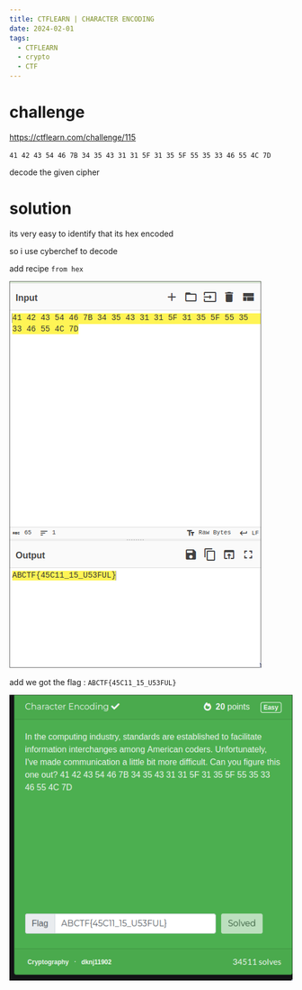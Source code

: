 ```yaml
---
title: CTFLEARN | CHARACTER ENCODING
date: 2024-02-01
tags:
  - CTFLEARN
  - crypto
  - CTF
---
```

# challenge

https://ctflearn.com/challenge/115

`41 42 43 54 46 7B 34 35 43 31 31 5F 31 35 5F 55 35 33 46 55 4C 7D`

decode the given cipher


# solution
its very easy to identify that its hex encoded

so i use cyberchef to decode 

add recipe `from hex`

![](CHARACTER-ENCODING/image-20240201105626812.png)

add we got the flag : `ABCTF{45C11_15_U53FUL}`

![](CHARACTER-ENCODING/image-20240201105754140.png)
